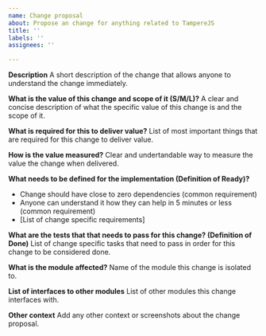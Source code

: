 ```yaml
---
name: Change proposal
about: Propose an change for anything related to TampereJS
title: ''
labels: ''
assignees: ''

---
```


**Description**
A short description of the change that allows anyone to understand the change immediately.

**What is the value of this change and scope of it (S/M/L)?**
A clear and concise description of what the specific value of this change is and the scope of it.

**What is required for this to deliver value?**
List of most important things that are required for this change to deliver value.

**How is the value measured?**
Clear and undertandable way to measure the value the change when delivered.

**What needs to be defined for the implementation (Definition of Ready)?**
- Change should have close to zero dependencies (common requirement)
- Anyone can understand it how they can help in 5 minutes or less (common requirement)
- [List of change specific requirements]

**What are the tests that that needs to pass for this change? (Definition of Done)**
List of change specific tasks that need to pass in order for this change to be considered done.

**What is the module affected?**
Name of the module this change is isolated to.

**List of interfaces to other modules**
List of other modules this change interfaces with.

**Other context**
Add any other context or screenshots about the change proposal.
